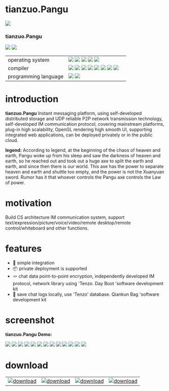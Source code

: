 
# tianzuo.Pangu

![](../img/tianzuo.Pangu.jpg)

### tianzuo.Pangu

![](https://img.shields.io/badge/release-1.0.0.0-blue.svg)
![](https://img.shields.io/badge/date-24.1.1-orange.svg)

||||
|--|--|--|
|operating system|![](https://img.shields.io/badge/os-windows_7+-blue.svg) ![](https://img.shields.io/badge/os-macos_10.14+-lightgrey.svg) ![](https://img.shields.io/badge/os-ubuntu_20.04+-orange.svg) ![](https://img.shields.io/badge/os-android_5.0+-green.svg) ![](https://img.shields.io/badge/os-ios_12.0+-lightgrey.svg)||
|compiler|![](https://img.shields.io/badge/c++-11-blue.svg) ![](https://img.shields.io/badge/msvc-14.0-blue.svg) ![](https://img.shields.io/badge/msvc-14.1-blue.svg) ![](https://img.shields.io/badge/msvc-14.2-blue.svg) ![](https://img.shields.io/badge/msvc-14.3-blue.svg) ![](https://img.shields.io/badge/ndk-21.3-green.svg) ![](https://img.shields.io/badge/llvm-10.0-lightgrey.svg) ![](https://img.shields.io/badge/gcc-9.4-orange.svg)||
|programming language|![](../img/C.png) ![](../img/C__.png)||

# introduction

**tianzuo.Pangu** Instant messaging platform, using self-developed distributed storage and UDP reliable P2P network transmission technology, self-developed IM communication protocol, covering mainstream platforms, plug-in high scalability, OpenGL rendering high smooth UI, supporting integrated web applications, can be deployed privately or in the public cloud.

**legend:**
According to legend, at the beginning of the chaos of heaven and earth, Pangu woke up from his sleep and saw the darkness of heaven and earth, so he reached out and took out a huge axe to split the earth and earth, and since then there is our world. This axe has the power to separate heaven and earth and shuttle too empty, and the power is not the Xuanyuan sword. Rumor has it that whoever controls the Pangu axe controls the Law of power.

# motivation
Build CS architecture IM communication system, support text/expression/picture/voice/video/remote desktop/remote control/whiteboard and other functions.

# features

- 🧩 simple integration
- 📦 private deployment is supported
- 🪢 chat data point-to-point encryption, independently developed IM protocol, network library using 'Tenzo. Day Boot 'software development kit
- 📒 save chat logs locally, use 'Tenzo' database. Qiankun Bag 'software development kit

# screenshot

**tianzuo.Pangu Demo:**

![](../img/Pangu1.png)
![](../img/Pangu2.png)
![](../img/Pangu3.png)
![](../img/Pangu4.png)
![](../img/Pangu5.png)
![](../img/Pangu6.png)
![](../img/Pangu7.png)
![](../img/Pangu8.png)
![](../img/Pangu9.png)
![](../img/Pangu10.png)
![](../img/Pangu11.png)
![](../img/Pangu12.png)
![](../img/Pangu13.png)

# download

|||||
|--|--|--|--|
|[![download](../img/com_btnGitHub.svg)](https://github.com/zhengtianzuo/tianzuo.Pangu/releases)|[![download](../img/com_btnGitee.svg)](https://gitee.com/zhengtianzuo/tianzuo.Pangu/releases)|[![download](../img/down_baidu.svg)](https://pan.baidu.com/s/1sPGPbHAd0M8z8y99v814Wg?pwd=1234)|[![download](../img/down_weiyun.svg)](https://share.weiyun.com/RUYvAvcG)|
